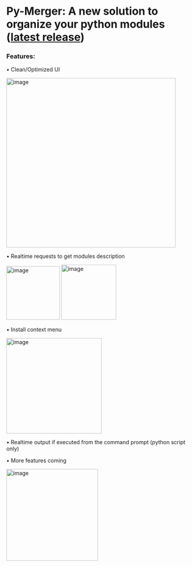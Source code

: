 # Py-Merger: A new solution to organize your python modules ([latest release](https://github.com/FIo-dev/PIP-Manager/releases/tag/r1.0-beta))
### Features:
• Clean/Optimized UI
<p>
  <img width="444" alt="image" src="https://user-images.githubusercontent.com/123277348/220210475-34c60100-f946-43ce-8fdd-8545aa1f09eb.png">
<p/>
• Realtime requests to get modules description
<p align="left">
  
  <img width="140" alt="image" src="https://user-images.githubusercontent.com/123277348/213896935-b5f513f7-503b-4292-99e1-4452e6c36962.png">
  <img width="144" alt="image" src="https://user-images.githubusercontent.com/123277348/213896936-f39b6223-0b51-458c-975f-6fd2ddafa431.png">
<p/>
• Install context menu
<p>
  <img width="250" alt="image" src="https://user-images.githubusercontent.com/123277348/213897045-943bfefe-5c7c-4707-be71-b62b1c05dfe2.png">
<p/>
• Realtime output if executed from the command prompt (python script only)

• More features coming 
<p>
  <img width="240" alt="image" src="https://user-images.githubusercontent.com/123277348/213897162-1016d3a7-6ae1-489e-946a-df3d1dc0c8cd.png">
<p/>
